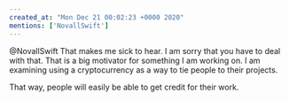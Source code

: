 ```yaml
---
created_at: "Mon Dec 21 00:02:23 +0000 2020"
mentions: ['NovallSwift']
---
```


@NovallSwift That makes me sick to hear. I am sorry that you have to deal with that.  That is a big motivator for something I am working on. I am examining using a cryptocurrency as a way to tie people to their projects.

That way, people will easily be able to get credit for their work.